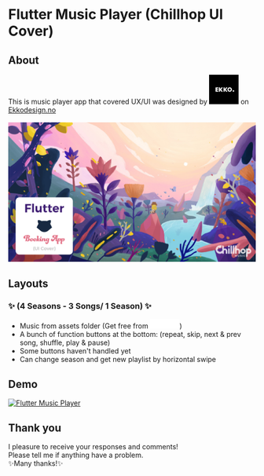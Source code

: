 # Flutter Music Player (Chillhop UI Cover)

## About
This is music player app that covered UX/UI was designed by [<img src="https://github.com/tranphong9mx/image_storing/blob/main/02_music_player/02_artitst.png?raw=true" width="60" >](https://www.facebook.com/ekkodesignas/) on [Ekkodesign.no](https://www.ekkodesign.no/)<br /><br />
[<img src="https://github.com/tranphong9mx/image_storing/blob/main/02_music_player/02_chillhop_music_player_thumbnail.png?raw=true" width="720" >](https://www.ekkodesign.no/)

## Layouts
### ✨ (4 Seasons - 3 Songs/ 1 Season) ✨
- Music from assets folder (Get free from [<img src="https://github.com/tranphong9mx/image_storing/blob/main/02_music_player/02_Chillhop_white.png?raw=true" width="60" >](https://chillhop.com/))
- A bunch of function buttons at the bottom: (repeat, skip, next & prev song, shuffle, play & pause)
- Some buttons haven't handled yet
- Can change season and get new playlist by horizontal swipe

## Demo
[![Flutter Music Player](https://github.com/tranphong9mx/image_storing/blob/main/02_music_player/02_chillhop_music_player.gif?raw=true)](http://www.youtube.com/watch?v=YjTZdafdzGw)

## Thank you

I pleasure to receive your responses and comments! <br />Please tell me if anything have a problem. <br />✨Many thanks!✨
